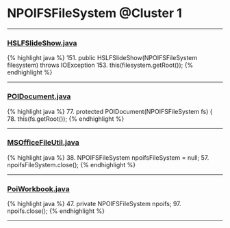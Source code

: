 # NPOIFSFileSystem @Cluster 1

***

### [HSLFSlideShow.java](https://searchcode.com/codesearch/view/97394255/)
{% highlight java %}
151. public HSLFSlideShow(NPOIFSFileSystem filesystem) throws IOException
153.    this(filesystem.getRoot());
{% endhighlight %}

***

### [POIDocument.java](https://searchcode.com/codesearch/view/97383067/)
{% highlight java %}
77. protected POIDocument(NPOIFSFileSystem fs) {
78.    this(fs.getRoot());
{% endhighlight %}

***

### [MSOfficeFileUtil.java](https://searchcode.com/codesearch/view/116052780/)
{% highlight java %}
38. NPOIFSFileSystem npoifsFileSystem = null;
57.       npoifsFileSystem.close();
{% endhighlight %}

***

### [PoiWorkbook.java](https://searchcode.com/codesearch/view/95326019/)
{% highlight java %}
47. private NPOIFSFileSystem npoifs;
97.       npoifs.close();
{% endhighlight %}

***

